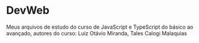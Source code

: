 # DevWeb
 Meus arquivos de estudo do curso de JavaScript e TypeScript do básico ao avançado, autores do curso: Luiz Otávio Miranda, Tales Calogi Malaquias

